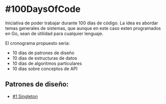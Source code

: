 # #100DaysOfCode

Iniciativa de poder trabajar durante 100 días de código. La idea es abordar temas generales de sistemas, que aunque en este caso esten 
programados en Go, sean de útilidad para cualquier lenguaje.

El cronograma propuesto sería:
* 10 días de patrones de diseño
* 10 días de estructuras de datos
* 10 días de algoritmos particulares
* 10 días sobre conceptos de API

## Patrones de diseño:
* [#1 Singleton](https://github.com/rlgino/hundred-days-of-code/pull/1)